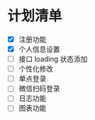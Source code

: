 # 计划清单

- [x] 注册功能
- [x] 个人信息设置
- [ ] 接口 loading 状态添加
- [ ] 个性化修改
- [ ] 单点登录
- [ ] 微信扫码登录
- [ ] 日志功能
- [ ] 图表功能
